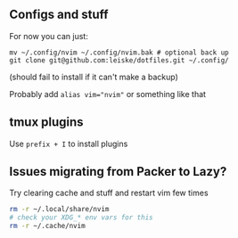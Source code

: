 ## Configs and stuff

For now you can just:

```
mv ~/.config/nvim ~/.config/nvim.bak # optional back up
git clone git@github.com:leiske/dotfiles.git ~/.config/
```
(should fail to install if it can't make a backup)

Probably add `alias vim="nvim"` or something like that


## tmux plugins

Use `prefix + I` to install plugins

## Issues migrating from Packer to Lazy?

Try clearing cache and stuff and restart vim few times

```bash
rm -r ~/.local/share/nvim
# check your XDG_* env vars for this
rm -r ~/.cache/nvim
```
